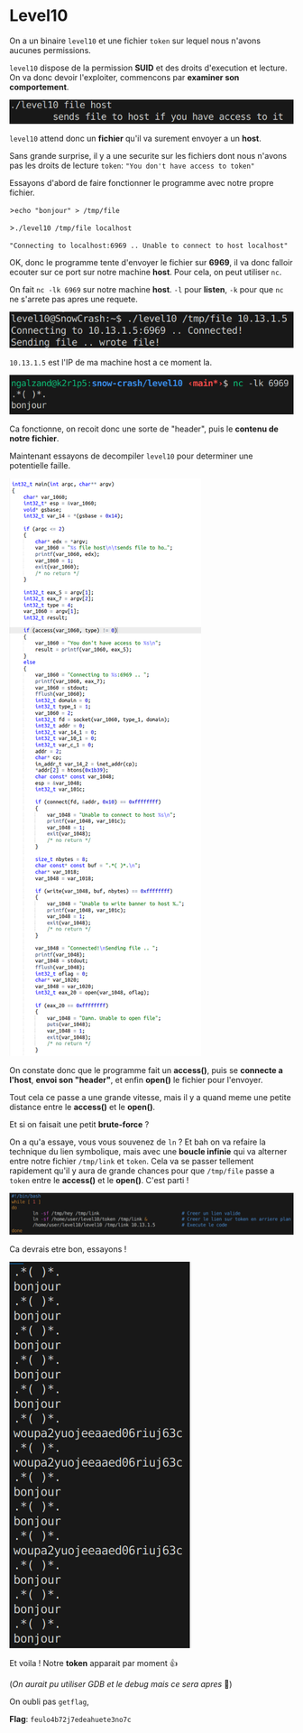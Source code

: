 # Level10
On a un binaire `level10` et une fichier `token` sur lequel nous n'avons aucunes permissions. 

`level10` dispose de la permission **SUID** et des droits d'execution et lecture. On va donc devoir l'exploiter, commencons par **examiner son comportement**.

![*binary.png*](./binary.png)

`level10` attend donc un **fichier** qu'il va surement envoyer a un **host**.

Sans grande surprise, il y a une securite sur les fichiers dont nous n'avons pas les droits de lecture `token`: `"You don't have access to token"`

Essayons d'abord de faire fonctionner le programme avec notre propre fichier.

\>`echo "bonjour" > /tmp/file`

\>`./level10 /tmp/file localhost`

`"Connecting to localhost:6969 .. Unable to connect to host localhost"`

OK, donc le programme tente d'envoyer le fichier sur **6969**, il va donc falloir ecouter sur ce port sur notre machine **host**. Pour cela, on peut utiliser `nc`.

On fait `nc -lk 6969` sur notre machine **host**. `-l` pour **listen**, `-k` pour que  `nc` ne s'arrete pas apres une requete.

![*send.png*](./send.png)

`10.13.1.5` est l'IP de ma machine host a ce moment la.

![*receive.png*](./receive.png)

Ca fonctionne, on recoit donc une sorte de "header", puis le **contenu de notre fichier**.

Maintenant essayons de decompiler `level10` pour determiner une potentielle faille.

![*content.png*](./content.png)

On constate donc que le programme fait un **access()**, puis se **connecte a l'host**, **envoi son "header"**, et enfin **open()** le fichier pour l'envoyer.

Tout cela ce passe a une grande vitesse, mais il y a quand meme une petite distance entre le **access()** et le **open()**.

Et si on faisait une petit **brute-force** ?

On a qu'a essaye, vous vous souvenez de `ln` ? Et bah on va refaire la technique du lien symbolique, mais avec une **boucle infinie** qui va alterner entre notre fichier  `/tmp/link` et `token`. Cela va se passer tellement rapidement qu'il y aura de grande chances pour que `/tmp/file` passe a `token` entre le **access()** et le **open()**. C'est parti !

![*script.png*](./script.png)

Ca devrais etre bon, essayons !

![*result.png*](./result.png)

Et voila ! Notre **token**  apparait par moment 👍

(*On aurait pu utiliser GDB et le debug mais ce sera apres* 🤫)

On oubli pas `getflag`,

**Flag**: `feulo4b72j7edeahuete3no7c`
